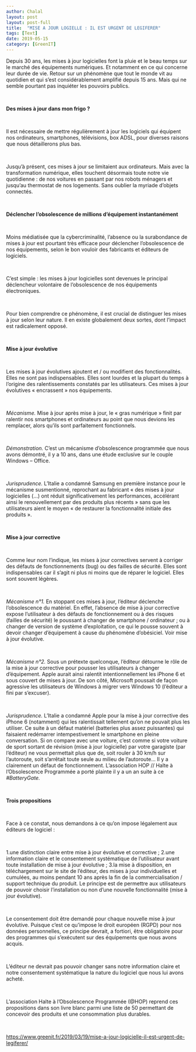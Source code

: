 ```yaml
---
author: Chalal
layout: post
layout: post-full
title:  "MISE A JOUR LOGIELLE : IL EST URGENT DE LEGIFERER"
tags: [Text]
date: 2019-05-15
category: [GreenIT]
---
```


Depuis 30 ans, les mises à jour logicielles font la pluie et le beau temps sur le marché des équipements numériques. Et notamment en ce qui concerne leur durée de vie. Retour sur un phénomène que tout le monde vit au quotidien et qui s’est considérablement amplifié depuis 15 ans. Mais qui ne semble pourtant pas inquiéter les pouvoirs publics.

<br>

**Des mises à jour dans mon frigo ?**

<br>

Il est nécessaire de mettre régulièrement à jour les logiciels qui équipent nos ordinateurs, smartphones, télévisions, box ADSL, pour diverses raisons que nous détaillerons plus bas.

<br>

Jusqu’à présent, ces mises à jour se limitaient aux ordinateurs. Mais avec la transformation numérique, elles touchent désormais toute notre vie quotidienne : de nos voitures en passant par nos robots ménagers et jusqu’au thermostat de nos logements. Sans oublier la myriade d’objets connectés.

<br>

**Déclencher l’obsolescence de millions d’équipement instantanément**

<br>

Moins médiatisée que la cybercriminalité, l’absence ou la surabondance de mises à jour est pourtant très efficace pour déclencher l’obsolescence de nos équipements, selon le bon vouloir des fabricants et éditeurs de logiciels.

<br>

C’est simple : les mises à jour logicielles sont devenues le principal déclencheur volontaire de l’obsolescence de nos équipements électroniques.

<br>

Pour bien comprendre ce phénomène, il est crucial de distinguer les mises à jour selon leur nature. Il en existe globalement deux sortes, dont l’impact est radicalement opposé.

<br>

**Mise à jour évolutive**

<br>

Les mises à jour évolutives ajoutent et / ou modifient des fonctionnalités. Elles ne sont pas indispensables. Elles sont lourdes et la plupart du temps à l’origine des ralentissements constatés par les utilisateurs. Ces mises à jour évolutives « encrassent » nos équipements.

<br>

*Mécanisme.* Mise à jour après mise à jour, le « gras numérique » finit par ralentir nos smartphones et ordinateurs au point que nous devions les remplacer, alors qu’ils sont parfaitement fonctionnels.

<br>

*Démonstration.* C’est un mécanisme d’obsolescence programmée que nous avons démontré, il y a 10 ans, dans une étude exclusive sur le couple Windows – Office.

<br>

*Jurisprudence.* L’Italie a condamné Samsung en première instance pour le mécanisme susmentionné, reprochant au fabricant « des mises à jour logicielles (…) ont réduit significativement les performances, accélérant ainsi le renouvellement par des produits plus récents » sans que les utilisateurs aient le moyen « de restaurer la fonctionnalité initiale des produits ».

<br>

**Mise à jour corrective**

<br>

Comme leur nom l’indique, les mises à jour correctives servent à corriger des défauts de fonctionnements (bug) ou des failles de sécurité. Elles sont indispensables car il s’agit ni plus ni moins que de réparer le logiciel. Elles sont souvent légères.

<br>

*Mécanisme n°1.* En stoppant ces mises à jour, l’éditeur déclenche l’obsolescence du matériel. En effet, l’absence de mise à jour corrective expose l’utilisateur à des défauts de fonctionnement ou à des risques (failles de sécurité) le poussant à changer de smartphone / ordinateur ; ou à changer de version de système d’exploitation, ce qui le pousse souvent à devoir changer d’équipement à cause du phénomène d’obésiciel. Voir mise à jour évolutive.

<br>

*Mécanisme n°2.* Sous un prétexte quelconque, l’éditeur détourne le rôle de la mise à jour corrective pour pousser les utilisateurs à changer d’équipement. Apple aurait ainsi ralentit intentionnellement les iPhone 6 et sous couvert de mises à jour. De son côté, Microsoft poussait de façon agressive les utilisateurs de Windows à migrer vers Windows 10 (l’éditeur a fini par s’excuser).

<br>

*Jurisprudence.* L’Italie a condamné Apple pour la mise à jour corrective des iPhone 6 (notamment) qui les ralentissait tellement qu’on ne pouvait plus les utiliser. Ce suite à un défaut matériel (batteries plus assez puissantes) qui faisaient redémarrer intempestivement le smartphone en pleine conversation. Si on compare avec une voiture, c’est comme si votre voiture de sport sortant de révision (mise à jour logicielle) par votre garagiste (par l’éditeur) ne vous permettait plus que de, soit rouler à 30 km/h sur l’autoroute, soit s’arrêtait toute seule au milieu de l’autoroute… Il y a clairement un défaut de fonctionnement. L’association HOP // Halte à l’Obsolescence Programmée a porté plainte il y a un an suite à ce *#BatteryGate.*

<br>

**Trois propositions**

<br>

Face à ce constat, nous demandons à ce qu’on impose légalement aux éditeurs de logiciel :

<br>

1.une distinction claire entre mise à jour évolutive et corrective ;
2.une information claire et le consentement systématique de l’utilisateur avant toute installation de mise à jour évolutive ;
3.la mise à disposition, en téléchargement sur le site de l’éditeur, des mises à jour individuelles et cumulées, au moins pendant 10 ans après la fin de la commercialisation / support technique du produit.
Le principe est de permettre aux utilisateurs de pouvoir choisir l’installation ou non d’une nouvelle fonctionnalité (mise à jour évolutive).

<br>

Le consentement doit être demandé pour chaque nouvelle mise à jour évolutive. Puisque c’est ce qu’impose le droit européen (RGPD) pour nos données personnelles, ce principe devrait, a fortiori, être obligatoire pour des programmes qui s’exécutent sur des équipements que nous avons acquis.

<br>

L’éditeur ne devrait pas pouvoir changer sans notre information claire et notre consentement systématique la nature du logiciel que nous lui avons acheté.

<br>

L’association Halte à l’Obsolescence Programmée (@HOP) reprend ces propositions dans son livre blanc parmi une liste de 50 permettant de concevoir des produits et une consommation plus durables.

<br>

https://www.greenit.fr/2019/03/19/mise-a-jour-logicielle-il-est-urgent-de-legiferer/
